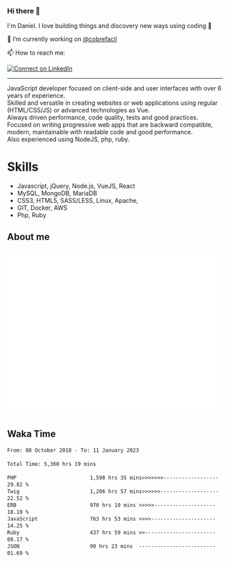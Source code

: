 ### Hi there 👋

I'm Daniel. I love building things and discovery new ways using coding :raised_hands: 

🔭 I’m currently working on [@cobrefacil](https://www.cobrefacil.com.br/)

📫 How to reach me:

[![Connect on LinkedIn](https://img.shields.io/badge/--linkedin?label=LinkedIn&logo=LinkedIn&style=social)](https://www.linkedin.com/in/daniel-cerverizzo/)

---

JavaScript developer focused on client-side and user interfaces with over 6 years of experience.  
Skilled and versatile in creating websites or web applications using regular (HTML/CSS/JS) or advanced technologies as Vue.  
Always driven performance, code quality, tests and good practices.  
 Focused on writing progressive web apps that are backward compatible, modern, maintainable with readable code and good performance.  
Also experienced using NodeJS, php, ruby. 


# Skills

 - Javascript, jQuery, Node.js, VueJS, React
 - MySQL, MongoDB, MariaDB    
 - CSS3, HTML5, SASS/LESS,  Linux, Apache,
 - GIT, Docker, AWS
 - Php, Ruby

## About me

![Metrics](/github-metrics.svg)

## Waka Time

<!--START_SECTION:waka-->

```text
From: 08 October 2018 - To: 11 January 2023

Total Time: 5,360 hrs 19 mins

PHP                        1,598 hrs 35 mins>>>>>>>------------------   29.82 %
Twig                       1,206 hrs 57 mins>>>>>>-------------------   22.52 %
ERB                        970 hrs 10 mins >>>>>--------------------   18.10 %
JavaScript                 763 hrs 53 mins >>>>---------------------   14.25 %
Ruby                       437 hrs 59 mins >>-----------------------   08.17 %
JSON                       90 hrs 23 mins  -------------------------   01.69 %
```

<!--END_SECTION:waka-->

